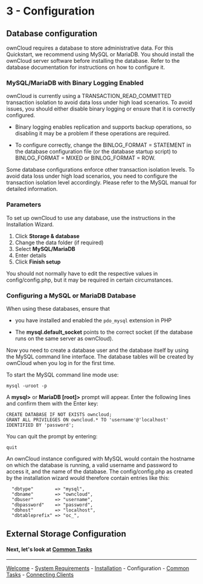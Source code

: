 # 3 - Configuration

## Database configuration

ownCloud requires a database to store administrative data. For this Quickstart, we recommend using MySQL or MariaDB. You should install the ownCloud server software before installing the database. Refer to the database documentation for instructions on how to configure it.

### MySQL/MariaDB with Binary Logging Enabled

ownCloud is currently using a TRANSACTION_READ_COMMITTED transaction isolation to avoid data loss under high load scenarios. To avoid issues, you should either disable binary logging or ensure that it is correctly configured.

* Binary logging enables replication and supports backup operations, so disabling it may be a problem if these operations are required.

* To configure correctly, change the BINLOG_FORMAT = STATEMENT in the database configuration file (or the database startup script) to BINLOG_FORMAT = MIXED or BINLOG_FORMAT = ROW.

Some database configurations enforce other transaction isolation levels. To avoid data loss under high load scenarios, you need to configure the transaction isolation level accordingly. Please refer to the MySQL manual for detailed information.

### Parameters

To set up ownCloud to use any database, use the instructions in the Installation Wizard.
1. Click **Storage & database**
2. Change the data folder (if required)
3. Select **MySQL/MariaDB**
4. Enter details
5. Click **Finish setup**

You should not normally have to edit the respective values in config/config.php, but it may be required in certain circumstances.

### Configuring a MySQL or MariaDB Database

When using these databases, ensure that

* you have installed and enabled the `pdo_mysql` extension in PHP

* The **mysql.default_socket** points to the correct socket (if the database runs on the same server as ownCloud).


Now you need to create a database user and the database itself by using the MySQL command line interface. The database tables will be created by ownCloud when you log in for the first time.

To start the MySQL command line mode use:

`mysql -uroot -p`



A **mysql>** or **MariaDB [root]>** prompt will appear. Enter the following lines and confirm them with the Enter key:

    CREATE DATABASE IF NOT EXISTS owncloud;
    GRANT ALL PRIVILEGES ON owncloud.* TO 'username'@'localhost' IDENTIFIED BY 'password';

You can quit the prompt by entering:

`quit`

An ownCloud instance configured with MySQL would contain the hostname on which the database is running, a valid username and password to access it, and the name of the database. The config/config.php as created by the installation wizard would therefore contain entries like this:

      "dbtype"        => "mysql",  
      "dbname"        => "owncloud",  
      "dbuser"        => "username",  
      "dbpassword"    => "password",  
      "dbhost"        => "localhost",  
      "dbtableprefix" => "oc_",  


## External Storage Configuration

#### Next, let's look at [Common Tasks](owncloud_qs_s4.html)

----
[Welcome](index.html) - [System Requirements](owncloud_qs_s1.html) - [Installation](owncloud_qs_s2.html) - Configuration - [Common Tasks](owncloud_qs_s4.html) - [Connecting Clients](owncloud_qs_s5.html)
